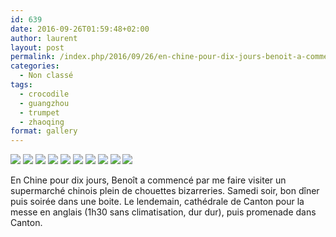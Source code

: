 ```yaml
---
id: 639
date: 2016-09-26T01:59:48+02:00
author: laurent
layout: post
permalink: /index.php/2016/09/26/en-chine-pour-dix-jours-benoit-a-commence-par-me/
categories:
  - Non classé
tags:
  - crocodile
  - guangzhou
  - trumpet
  - zhaoqing
format: gallery
---
```

<img src="/images/2016/09/tumblr_oe39joNUj31uuvt0bo1_1280.jpg" />
<img src="/images/2016/09/tumblr_oe39joNUj31uuvt0bo8_1280.jpg" />
<img src="/images/2016/09/tumblr_oe39joNUj31uuvt0bo3_1280.jpg" />
<img src="/images/2016/09/tumblr_oe39joNUj31uuvt0bo4_1280.jpg" />
<img src="/images/2016/09/tumblr_oe39joNUj31uuvt0bo5_1280.jpg" />
<img src="/images/2016/09/tumblr_oe39joNUj31uuvt0bo2_1280.jpg" />
<img src="/images/2016/09/tumblr_oe39joNUj31uuvt0bo6_1280.jpg" />
<img src="/images/2016/09/tumblr_oe39joNUj31uuvt0bo9_1280.jpg" />
<img src="/images/2016/09/tumblr_oe39joNUj31uuvt0bo7_1280.jpg" />
<img src="/images/2016/09/tumblr_oe39joNUj31uuvt0bo10_1280.jpg" />

En Chine pour dix jours, Benoît a commencé par me faire visiter un supermarché chinois plein de chouettes bizarreries. Samedi soir, bon dîner puis soirée dans une boite. Le lendemain, cathédrale de Canton pour la messe en anglais (1h30 sans climatisation, dur dur), puis promenade dans Canton.